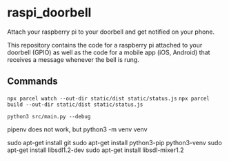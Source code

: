 # raspi_doorbell

Attach your raspberry pi to your doorbell and get notified on your phone.

This repository contains the code for a raspberry pi attached to your doorbell
(GPIO) as well as the code for a mobile app (iOS, Android) that receives a
message whenever the bell is rung.


## Commands

`npx parcel watch --out-dir static/dist static/status.js`
`npx parcel build --out-dir static/dist static/status.js`

`python3 src/main.py --debug`

pipenv does not work, but python3 -m venv venv

sudo apt-get install git
sudo apt-get install python3-pip python3-venv
sudo apt-get install libsdl1.2-dev
sudo apt-get install libsdl-mixer1.2
